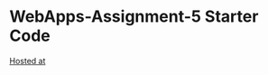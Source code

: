 # WebApps-Assignment-5 Starter Code
[Hosted at]( https://44-563-web-apps-s23.github.io/44563-webapps-s23-assignment5-Raghunw/plant.html)
